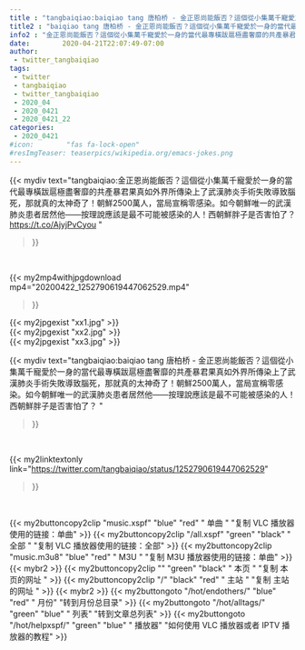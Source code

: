 ```yaml
---
title : "tangbaiqiao:baiqiao tang 唐柏桥 - 金正恩尚能飯否？這個從小集萬千寵愛於一身的當代最專橫跋扈極盡奢靡的共產暴君果真如外界所傳染上了武漢肺炎手術失敗導致腦死，那就真的太神奇了！朝鮮2500萬人，當局宣稱零感染。如今朝鮮唯一的武漢肺炎患者居然他——按理說應該是最不可能被感染的人！西朝鮮胖子是否害怕了？ "
title2 : "baiqiao tang 唐柏桥 - 金正恩尚能飯否？這個從小集萬千寵愛於一身的當代最專橫跋扈極盡奢靡的共產暴君果真如外界所傳染上了武漢肺炎手術失敗導致腦死，那就真的太神奇了！朝鮮2500萬人，當局宣稱零感染。如今朝鮮唯一的武漢肺炎患者居然他——按理說應該是最不可能被感染的人！西朝鮮胖子是否害怕了？ "
info2 : "金正恩尚能飯否？這個從小集萬千寵愛於一身的當代最專橫跋扈極盡奢靡的共產暴君果真如外界所傳染上了武漢肺炎手術失敗導致腦死，那就真的太神奇了！朝鮮2500萬人，當局宣稱零感染。如今朝鮮唯一的武漢肺炎患者居然他——按理說應該是最不可能被感染的人！西朝鮮胖子是否害怕了？ https://t.co/AjyjPvCyou "
date:        2020-04-21T22:07:49-07:00
author:
 - twitter_tangbaiqiao
tags:
 - twitter
 - tangbaiqiao
 - twitter_tangbaiqiao
 - 2020_04
 - 2020_0421
 - 2020_0421_22
categories:
 - 2020_0421
#icon:        "fas fa-lock-open"
#resImgTeaser: teaserpics/wikipedia.org/emacs-jokes.png
---
```


{{< mydiv text="tangbaiqiao:金正恩尚能飯否？這個從小集萬千寵愛於一身的當代最專橫跋扈極盡奢靡的共產暴君果真如外界所傳染上了武漢肺炎手術失敗導致腦死，那就真的太神奇了！朝鮮2500萬人，當局宣稱零感染。如今朝鮮唯一的武漢肺炎患者居然他——按理說應該是最不可能被感染的人！西朝鮮胖子是否害怕了？ https://t.co/AjyjPvCyou "
>}}
<br>


{{< my2mp4withjpgdownload mp4="20200422_1252790619447062529.mp4"
>}}

{{< my2jpgexist "xx1.jpg" >}}<br>
{{< my2jpgexist "xx2.jpg" >}}<br>
{{< my2jpgexist "xx3.jpg" >}}<br>



{{< mydiv text="tangbaiqiao:baiqiao tang 唐柏桥 - 金正恩尚能飯否？這個從小集萬千寵愛於一身的當代最專橫跋扈極盡奢靡的共產暴君果真如外界所傳染上了武漢肺炎手術失敗導致腦死，那就真的太神奇了！朝鮮2500萬人，當局宣稱零感染。如今朝鮮唯一的武漢肺炎患者居然他——按理說應該是最不可能被感染的人！西朝鮮胖子是否害怕了？ "
>}}
<br>

{{< my2linktextonly link="https://twitter.com/tangbaiqiao/status/1252790619447062529"
>}}


<br>

{{< my2buttoncopy2clip "music.xspf"        "blue"   "red"    " 单曲 "  "复制 VLC 播放器使用的链接：单曲" >}} {{< my2buttoncopy2clip "/all.xspf"         "green"  "black"  " 全部 "  "复制 VLC 播放器使用的链接：全部" >}} {{< my2buttoncopy2clip "music.m3u8"        "blue"   "red"    " M3U  "    "复制 M3U 播放器使用的链接：单曲" >}} {{< mybr2 >}} {{< my2buttoncopy2clip ""                  "green"  "black"  " 本页 "    "复制 本页的网址 " >}} {{< my2buttoncopy2clip "/"                 "black"  "red"    " 主站 "    "复制 主站的网址 " >}} {{< mybr2 >}} {{< my2buttongoto      "/hot/endothers/"   "blue"   "red"    " 月份"   "转到月份总目录" >}} {{< my2buttongoto      "/hot/alltags/"     "green"  "blue"   " 列表"   "转到文章总列表" >}} {{< my2buttongoto      "/hot/helpxspf/"    "green"  "blue"   " 播放器" "如何使用 VLC 播放器或者 IPTV 播放器的教程" >}} 
